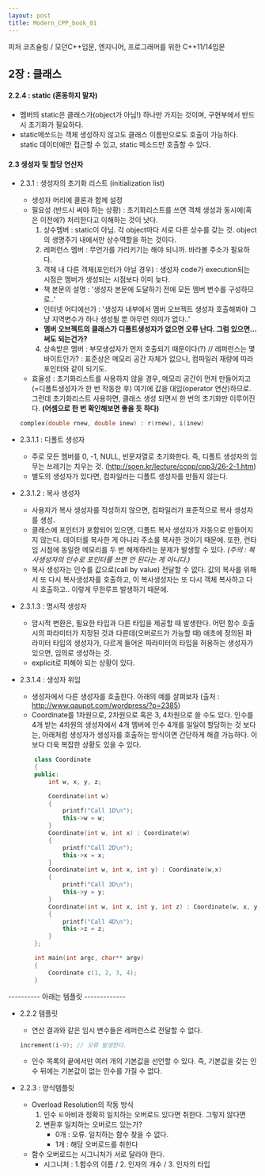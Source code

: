 ```yaml
---
layout: post
title: Modern_CPP_book_01
---
```


피처 코츠슐링 / 모던C++입문, 엔지니어, 프로그래머를 위한 C++11/14입문

## 2장 : 클래스

#### 2.2.4 : static (혼동하지 말자)
  - 멤버의 static은 클래스가(object가 아님!) 하나만 가지는 것이며, 구현부에서 반드시 초기화가 필요하다.
  - static메쏘드는 객체 생성하지 않고도 클래스 이름만으로도 호출이 가능하다. static 데이터에만 접근할 수 있고, static 메소드만 호출할 수 있다.   

#### 2.3 생성자 및 할당 연산자
- 2.3.1 : 생성자의 초기화 리스트 (initialization list)
  - 생성자 머리에 콜론과 함께 설정
  - 필요성 (반드시 써야 하는 상황) : 초기화리스트를 쓰면 객체 생성과 동시에(혹은 이전에?) 처리한다고 이해하는 것이 낫다. 
    1. 상수멤버 : static이 아님. 각 object마다 서로 다른 상수를 갖는 것. object의 생명주기 내에서만 상수역할을 하는 것이다. 
    2. 레퍼런스 멤버 : 무언가를 가리키기는 해야 되니까. 바라볼 주소가 필요하다. 
    3. 객체 내 다른 객체(포인터가 아닐 경우) : 생성자 code가 execution되는 시점은 멤버가 생성되는 시점보다 이미 늦다. 
      - 책 본문의 설명 : '생성자 본문에 도달하기 전에 모든 멤버 변수를 구성하므로..'
      - 인터넷 어디에선가 : '생성자 내부에서 멤버 오브젝트 생성자 호출해봐야 그냥 지역변수가 하나 생성될 뿐 아무런 의미가 없다..'
      - **멤버 오브젝트의 클래스가 디폴트생성자가 없으면 오류 난다. 그럼 있으면... 써도 되는건가?**
    4. 상속받은 멤버 : 부모생성자가 먼저 호출되기 때문이다(?)
    // 레퍼런스는 몇 바이트인가? : 표준상은 메모리 공간 자체가 없으나, 컴파일러 재량에 따라 포인터와 같이 되기도. 
  - 효율성 : 초기화리스트를 사용하지 않을 경우, 메모리 공간이 먼저 만들어지고(=디폴트생성자가 한 번 작동한 후) 여기에 값을 대입(operator 연산)하므로. 그런데 초기화리스트 사용하면, 클래스 생성 되면서 한 번의 초기화만 이루어진다. **(어셈으로 한 번 확인해보면 좋을 듯 하다)**
  ```cpp
  complex(double rnew, double inew) : r(rnew), i(inew)
  ```

- 2.3.1.1 : 디폴트 생성자
  - 주로 모든 멤버를 0, -1, NULL, 빈문자열로 초기화한다. 즉, 디폴트 생성자의 임무는 쓰레기는 치우는 것. 
    (http://soen.kr/lecture/ccpp/cpp3/26-2-1.htm)
  - 별도의 생성자가 있다면, 컴파일러는 디폴트 생성자를 만들지 않는다.
  
- 2.3.1.2 : 복사 생성자
  - 사용자가 복사 생성자를 작성하지 않으면, 컴파일러가 표준적으로 복사 생성자를 생성. 
  - 클래스에 포인터가 포함되어 있으면, 디폴트 복사 생성자가 자동으로 만들어지지 않는다. 데이터를 복사한 게 아니라 주소를 복사한 것이기 때문에. 또한, 런타임 시점에 동일한 메모리를 두 번 해제하려는 문제가 발생할 수 있다. *(주의 : 복사생성자의 인수로 포인터를 쓰면 안 된다는 게 아니다.)*
  - 복사 생성자는 인수를 값으로(call by value) 전달할 수 없다. 값의 복사를 위해서 또 다시 복사생성자를 호출하고, 이 복사생성자는 또 다시 객체 복사하고 다시 호출하고.. 이렇게 무한루프 발생하기 때문에. 
  
- 2.3.1.3 : 명시적 생성자
  - 암시적 변환은, 필요한 타입과 다른 타입을 제공할 때 발생한다. 어떤 함수 호출 시의 파라미터가 지정된 것과 다른데(오버로드가 가능할 때) 애초에 정의된 파라미터 타입의 생성자가, 다르게 들어온 파라미터의 타입을 허용하는 생성자가 있으면, 임의로 생성하는 것.
  - explicit로 피해야 되는 상황이 있다. 
  
- 2.3.1.4 : 생성자 위임
  - 생성자에서 다른 생성자를 호출한다. 아래의 예를 살펴보자 (출처 : http://www.qaupot.com/wordpress/?p=2385)
  - Coordinate를 1차원으로, 2차원으로 혹은 3, 4차원으로 쓸 수도 있다. 인수를 4개 받는 4차원의 생성자에서 4개 멤버에 인수 4개를 일일이 할당하는 것 보다는, 아래처럼 생성자가 생성자를 호출하는 방식이면 간단하게 해결 가능하다. 이보다 더욱 복잡한 상황도 있을 수 있다.
  ``` cpp
      class Coordinate
      {
      public:
          int w, x, y, z;

          Coordinate(int w) 
          { 
              printf("Call 1D\n"); 
              this->w = w;
          }
          Coordinate(int w, int x) : Coordinate(w)
          { 
              printf("Call 2D\n");
              this->x = x; 
          }
          Coordinate(int w, int x, int y) : Coordinate(w,x) 
          { 
              printf("Call 3D\n");
              this->y = y;
          }
          Coordinate(int w, int x, int y, int z) : Coordinate(w, x, y)
          {
              printf("Call 4D\n");
              this->z = z; 
          }
      };

      int main(int argc, char** argv)
      {
          Coordinate c(1, 2, 3, 4);
      }
  ```


---------- 아래는 템플릿 -------------
- 2.2.2 템플릿
  - 연산 결과와 같은 임시 변수들은 레퍼런스로 전달할 수 없다.
  ```cpp 
  increment(i-9); // 오류 발생한다. 
  ```
  - 인수 목록의 끝에서만 여러 개의 기본값을 선언할 수 있다. 즉, 기본값을 갖는 인수 뒤에는 기본값이 없는 인수를 가질 수 없다.
  
- 2.2.3 : 양식템플릿
  - Overload Resolution의 작동 방식
    1. 인수 ㅌ아비과 정확히 일치하는 오버로드 있다면 취한다. 그렇지 않다면
    2. 변환후 일치하는 오버로드 있는가?
        - 0개 : 오류. 일치하는 함수 찾을 수 없다.
        - 1개 : 해당 오버로드를 취한다
  - 함수 오버로드는 시그니처가 서로 달라야 한다. 
    - 시그니처 : 1.함수의 이름 / 2. 인자의 개수 / 3. 인자의 타입
    
 

